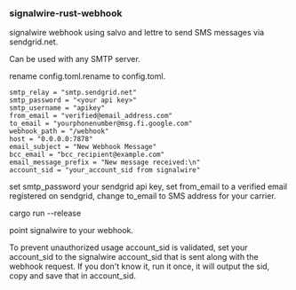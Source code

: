 ### signalwire-rust-webhook

signalwire webhook using salvo and lettre to send SMS messages via sendgrid.net.

Can be used with any SMTP server.

rename config.toml.rename to config.toml.
```
smtp_relay = "smtp.sendgrid.net"
smtp_password = "<your api key>"
smtp_username = "apikey"
from_email = "verified@email_address.com"
to_email = "yourphonenumber@msg.fi.google.com"
webhook_path = "/webhook"
host = "0.0.0.0:7878"
email_subject = "New Webhook Message"
bcc_email = "bcc_recipient@example.com"
email_message_prefix = "New message received:\n"
account_sid = "your_account_sid from signalwire"
```
set smtp_password your sendgrid api key, set from_email to a verified email registered on sendgrid, change to_email to SMS address for your carrier.

cargo run --release


point signalwire to your webhook.


To prevent unauthorized usage account_sid is validated, set your account_sid to the signalwire account_sid that is sent along with the webhook request.  If you don't know it, run it once, it will output the sid, copy and save that in account_sid.
